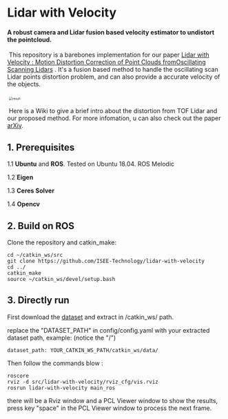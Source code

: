 # Lidar with Velocity

####  A robust camera and Lidar fusion based velocity estimator to undistort the pointcloud. 

​	This repository is a barebones implementation for our paper [Lidar with Velocity : Motion Distortion Correction of Point Clouds fromOscillating Scanning Lidars](https://arxiv.org/abs/2111.09497) . It's a fusion based method to handle the oscillating scan Lidar points distortion problem, and can also provide a accurate velocity of the objects. 

​	<img src="./figs/result.gif" alt="result" style="zoom:50%;"/>

​	Here is a Wiki to give a brief intro about the distortion from TOF Lidar and our proposed method. For more infomation, u can also check out the paper [arXiv](https://arxiv.org/abs/2111.09497). 

## 1. Prerequisites

1.1 **Ubuntu** and **ROS**.  Tested on Ubuntu 18.04. ROS Melodic

1.2 **Eigen**

1.3 **Ceres Solver** 

1.4 **Opencv** 

## 2. Build on ROS

Clone the repository and catkin_make:

    cd ~/catkin_ws/src
    git clone https://github.com/ISEE-Technology/lidar-with-velocity
    cd ../
    catkin_make
    source ~/catkin_ws/devel/setup.bash

## 3. Directly run

First download the [dataset](https://drive.google.com/drive/folders/1JEwnVVO84peunFiCXSc-T5QyK0gD3kAt?usp=sharing) and extract in /catkin_ws/ path.

replace the "DATASET_PATH" in config/config.yaml with your extracted dataset path, example: (notice the "/")

    dataset_path: YOUR_CATKIN_WS_PATH/catkin_ws/data/

Then follow the commands blow :

    roscore
    rviz -d src/lidar-with-velocity/rviz_cfg/vis.rviz
    rosrun lidar-with-velocity main_ros

there will be a Rviz window and a PCL Viewer window to show the results, press key "space" in the PCL Viewer window to process the next frame.
